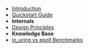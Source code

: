 <!-- markdownlint-disable-next-line first-line-heading -->
- [Introduction](introduction)
- [Quickstart Guide](quickstart)
- **Internals**
- [Design Principles](designprinciples)
- **Knowledge Base**
- [io_uring vs epoll Benchmarks](benches)